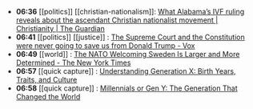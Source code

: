 - **06:36** [[politics]] [[christian-nationalism]]: [What Alabama’s IVF ruling reveals about the ascendant Christian nationalist movement | Christianity | The Guardian](https://www.theguardian.com/world/2024/mar/02/christian-nationalism-alabama-ivf-ruling-politics)
- **06:41** [[politics]] [[justice]] : [The Supreme Court and the Constitution were never going to save us from Donald Trump - Vox](https://www.vox.com/scotus/24086594/donald-trump-supreme-court-trial-immunity-never-going-to-save-us)
- **06:49** [[world]] : [The NATO Welcoming Sweden Is Larger and More Determined - The New York Times](https://www.nytimes.com/2024/02/26/world/europe/nato-sweden-ukraine-russia.html)
- **06:57** [[quick capture]] : [Understanding Generation X: Birth Years, Traits, and Culture](https://thefamilynation.com/generation-x-birth-years)
- **06:58** [[quick capture]] : [Millennials or Gen Y: The Generation That Changed the World](https://thefamilynation.com/millennials-birth-years)